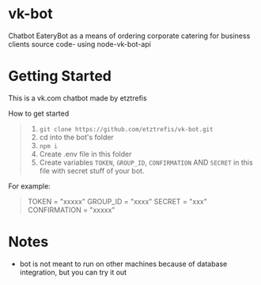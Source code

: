 # vk-bot

Chatbot EateryBot as a means of ordering corporate catering for business clients source code- using node-vk-bot-api

# Getting Started

This is a vk.com chatbot made by etztrefis

How to get started

> 1. `git clone https://github.com/etztrefis/vk-bot.git`
> 2. cd into the bot's folder
> 3. `npm i`
> 4. Create .env file in this folder
> 5. Create variables `TOKEN`, `GROUP_ID`, `CONFIRMATION` AND `SECRET` in this file with secret stuff of your bot.

For example:

> TOKEN = "xxxxx"
> GROUP_ID = "xxxx"
> SECRET = "xxx"
> CONFIRMATION = "xxxxx"

# Notes

-   bot is not meant to run on other machines because of database integration, but you can try it out
